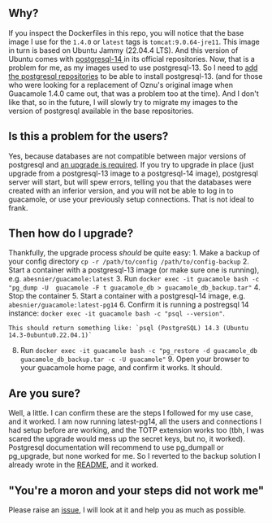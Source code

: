 ## Why?
If you inspect the Dockerfiles in this repo, you will notice that the base image I use for the `1.4.0` or `latest` tags is `tomcat:9.0.64-jre11`. This image in 
turn is based on Ubuntu Jammy (22.04.4 LTS). And this version of Ubuntu comes with [postgresql-14 ](https://packages.ubuntu.com/jammy/postgresql) in its official 
repositories. Now, that is a problem for me, as my images used to use postgresql-13. So I need to [add the postgresql 
repositories](https://github.com/abesnier/docker-guacamole/blob/eb34d1dc10c63cc6f55eb146504ae8d4c235ad9a/Dockerfile.ubuntu#L80) to be able to install 
postgresql-13. (and for those who were looking for a replacement of Oznu's original image when Guacamole 1.4.0 came out, that was a problem too at the time). And I 
don't like that, so in the future, I will slowly try to migrate my images to the version of postgresql available in the base repositories.
## Is this a problem for the users?
Yes, because databases are not compatible between major versions of postgresql and [an upgrade is 
required](https://www.postgresql.org/docs/current/release-14.html#id-1.11.6.9.4). If you try to upgrade in place (just upgrade from a postgresql-13 image to a 
postgresql-14 image), postgresql server will start, but will spew errors, telling you that the databases were created with an inferior version, and you will not be 
able to log in to guacamole, or use your previously setup connections. That is not ideal to frank.
## Then how do I upgrade?
Thankfully, the upgrade process *should* be quite easy: 1. Make a backup of your config directory `cp -r /path/to/config /path/to/config-backup` 2. Start a 
container with a postgresql-13 image (or make sure one is running), e.g. `abesnier/guacamole:latest` 3. Run `docker exec -it guacamole bash -c "pg_dump -U 
guacamole -F t guacamole_db > guacamole_db_backup.tar"` 4. Stop the container 5. Start a container with a postgresql-14 image, e.g. 
`abesnier/guacamole:latest-pg14` 6. Confirm it is running a postregsql 14 instance: `docker exec -it guacamole bash -c "psql --version"`.
    
    This should return something like: `psql (PostgreSQL) 14.3 (Ubuntu 14.3-0ubuntu0.22.04.1)`
    
8. Run `docker exec -it guacamole bash -c "pg_restore -d guacamole_db guacamole_db_backup.tar -c -U guacamole"` 9. Open your browser to your guacamole home page, 
and confirm it works. It should.
## Are you sure?
Well, a little. I can confirm these are the steps I followed for my use case, and it worked. I am now running latest-pg14, all the users and connections I had 
setup before are working, and the TOTP extension works too (tbh, I was scared the upgrade would mess up the secret keys, but no, it worked). Postgresql 
documentation will recommend to use pg_dumpall or pg_upgrade, but none worked for me. So I reverted to the backup solution I already wrote in the 
[README](https://github.com/abesnier/docker-guacamole/tree/eb34d1dc10c63cc6f55eb146504ae8d4c235ad9a#back-up-the-config-folder-and-start-again), and it worked.
## "You're a moron and your steps did not work me"
Please raise an [issue](https://github.com/abesnier/docker-guacamole/issues), I will look at it and help you as much as possible.
